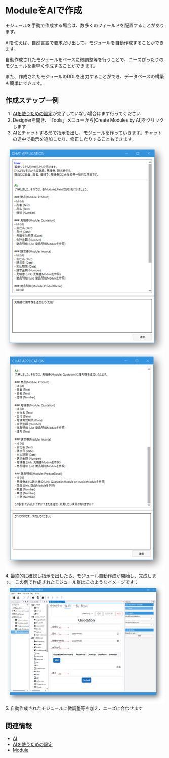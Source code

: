 # ModuleをAIで作成
モジュールを手動で作成する場合は、数多くのフィールドを配置することがあります。

AIを使えば、自然言語で要求だけ出して、モジュールを自動作成することができます。

自動作成されたモジュールをベースに微調整等を行うことで、ニーズぴったりのモジュールを素早く作成することができます。

また、作成されたモジュールのDDLを出力することができ、データベースの構築も簡単にできます。
## 作成ステップ一例
1. [AIを使うための設定](ai_setup.md)が完了していない場合はまず行ってください
2. Designerを開き、「Tools」メニューから[Create Modules by AI]をクリックします
3. AIとチャットする形で指示を出し、モジュールを作っていきます。チャットの途中で指示を追加したり、修正したりすることもできます。
<img width=600 src="../../Image/ai_module_chat1.png">
<img width=600 src="../../Image/ai_module_chat2.png">
4. 最終的に確認し指示を出したら、モジュール自動作成が開始し、完成します。
この例で作成されたモジュール群はこのようなイメージです：
<img width=800 src="../../Image/ai_module_result.png">
5. 自動作成されたモジュールに微調整等を加え、ニーズに合わせます

## 関連情報
- [AI](ai_overview.md)
- [AIを使うための設定](ai_setup.md)
- [Module](../module/module.md)